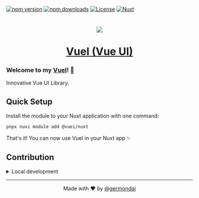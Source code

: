 [![npm version][npm-version-src]][npm-version-href]
[![npm downloads][npm-downloads-src]][npm-downloads-href]
[![License][license-src]][license-href]
[![Nuxt][nuxt-src]][nuxt-href]

<h1 align="center">
  <a href="https://germondai.com" target="_blank">
    <img align="center" src="https://skillicons.dev/icons?i=nuxt,vue,tailwind,ts" /><br/><br/>
    <span>VueI (Vue UI)</span>
  </a>
</h1>

### **Welcome** to my <a href="https://germondai.com" target="_blank">**VueI**</a>! 👋

Innovative Vue UI Library.

<!-- - [✨ &nbsp;Release Notes](/CHANGELOG.md) -->
<!-- - [🏀 Online playground](https://stackblitz.com/github/germondai/vuei?file=playground%2Fapp.vue) -->
<!-- - [📖 &nbsp;Documentation](https://vuei.germondai.com) -->

<!-- ## Features

- ⛰ &nbsp;Foo
- 🚠 &nbsp;Bar
- 🌲 &nbsp;Baz -->

## Quick Setup

Install the module to your Nuxt application with one command:

```bash
pnpx nuxi module add @vuei/nuxt
```

That's it! You can now use VueI in your Nuxt app ✨

## Contribution

<details>
  <summary>Local development</summary>
  
  ```bash
  # Install dependencies
  pnpm install
  
  # Generate type stubs
  pnpm dev:prepare
  
  # Develop with the playground
  pnpm dev
  
  # Build the playground
  pnpm dev:build
  
  # Run ESLint
  pnpm lint
  
  # Run Vitest
  pnpm test
  pnpm test:watch
  
  # Release new version
  pnpm release
  ```

</details>

---

<p align="center">
    <span>Made with ❤️ by</span>
    <a href="https://github.com/germondai" target="_blank">@germondai</a>
</p>

<!-- Badges -->

[npm-version-src]: https://img.shields.io/npm/v/@vuei/nuxt/latest.svg?style=flat&colorA=020420&colorB=00DC82
[npm-version-href]: https://npmjs.com/package/@vuei/nuxt
[npm-downloads-src]: https://img.shields.io/npm/dm/@vuei/nuxt.svg?style=flat&colorA=020420&colorB=00DC82
[npm-downloads-href]: https://npm.chart.dev/@vuei/nuxt
[license-src]: https://img.shields.io/npm/l/@vuei/nuxt.svg?style=flat&colorA=020420&colorB=00DC82
[license-href]: https://npmjs.com/package/@vuei/nuxt
[nuxt-src]: https://img.shields.io/badge/Nuxt-020420?logo=nuxt.js
[nuxt-href]: https://nuxt.com

